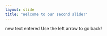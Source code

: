 ```yaml
---
layout: slide
title: "Welcome to our second slide!"
---
```

new text entered
Use the left arrow to go back!
